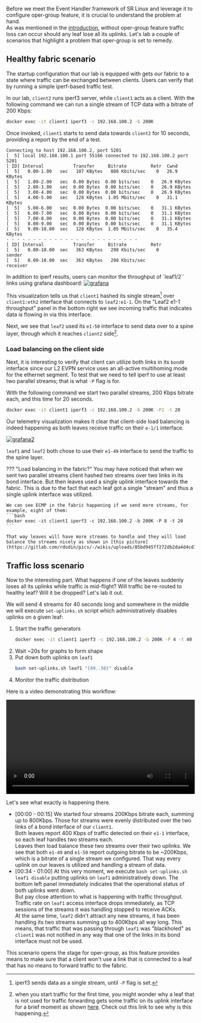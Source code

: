 Before we meet the Event Handler framework of SR Linux and leverage it to configure oper-group feature, it is crucial to understand the problem at hand.  
As was mentioned in the [introduction](oper-group-intro.md), without oper-group feature traffic loss can occur should any leaf lose all its uplinks. Let's lab a couple of scenarios that highlight a problem that oper-group is set to remedy.

## Healthy fabric scenario
The startup configuration that our lab is equipped with gets our fabric to a state where traffic can be exchanged between clients. Users can verify that by running a simple iperf-based traffic test.

In our lab, `client2` runs iperf3 server, while `client1` acts as a client. With the following command we can run a single stream of TCP data with a bitrate of 200 Kbps:

```bash
docker exec -it client1 iperf3 -c 192.168.100.2 -b 200K
```

Once invoked, `client1` starts to send data towards `client2` for 10 seconds, providing a report by the end of a test.

```
Connecting to host 192.168.100.2, port 5201
[  5] local 192.168.100.1 port 55166 connected to 192.168.100.2 port 5201
[ ID] Interval           Transfer     Bitrate         Retr  Cwnd
[  5]   0.00-1.00   sec   107 KBytes   880 Kbits/sec    0   26.9 KBytes       
[  5]   1.00-2.00   sec  0.00 Bytes  0.00 bits/sec    0   26.9 KBytes       
[  5]   2.00-3.00   sec  0.00 Bytes  0.00 bits/sec    0   26.9 KBytes       
[  5]   3.00-4.00   sec  0.00 Bytes  0.00 bits/sec    0   26.9 KBytes       
[  5]   4.00-5.00   sec   128 KBytes  1.05 Mbits/sec    0   31.1 KBytes       
[  5]   5.00-6.00   sec  0.00 Bytes  0.00 bits/sec    0   31.1 KBytes       
[  5]   6.00-7.00   sec  0.00 Bytes  0.00 bits/sec    0   31.1 KBytes       
[  5]   7.00-8.00   sec  0.00 Bytes  0.00 bits/sec    0   31.1 KBytes       
[  5]   8.00-9.00   sec  0.00 Bytes  0.00 bits/sec    0   31.1 KBytes       
[  5]   9.00-10.00  sec   128 KBytes  1.05 Mbits/sec    0   35.4 KBytes       
- - - - - - - - - - - - - - - - - - - - - - - - -
[ ID] Interval           Transfer     Bitrate         Retr
[  5]   0.00-10.00  sec   363 KBytes   298 Kbits/sec    0             sender
[  5]   0.00-10.00  sec   363 KBytes   298 Kbits/sec                  receiver
```
In addition to iperf results, users can monitor the throughput of `leaf1/2`` links using grafana dashboard:
[![grafana](https://gitlab.com/rdodin/pics/-/wikis/uploads/99b290ba11971cc683f221655336ff23/image.png)](https://gitlab.com/rdodin/pics/-/wikis/uploads/99b290ba11971cc683f221655336ff23/image.png)

This visualization tells us that `client1` hashed its single stream[^1] over `client1:eth2` interface that connects to `leaf2:e1-1`. On the "Leaf2 e1-1 throughput" panel in the bottom right we see incoming traffic that indicates data is flowing in via this interface.

Next, we see that `leaf2` used its `e1-50` interface to send data over to a spine layer, through which it reaches `client2` side[^2].

### Load balancing on the client side
Next, it is interesting to verify that client can utilize both links in its `bond0` interface since our L2 EVPN service uses an all-active multihoming mode for the ethernet segment. To test that we need to tell iperf to use at least two parallel streams; that is what `-P` flag is for.

With the following command we start two parallel streams, 200 Kbps bitrate each, and this time for 20 seconds.

```bash
docker exec -it client1 iperf3 -c 192.168.100.2 -b 200K -P2 -t 20
```

Our telemetry visualization makes it clear that client-side load balancing is indeed happening as both leaves receive traffic on their `e-1/1` interface.

[![grafana2](https://gitlab.com/rdodin/pics/-/wikis/uploads/eed681981d493d69c3a0b28c9bbeb778/image.png)](https://gitlab.com/rdodin/pics/-/wikis/uploads/eed681981d493d69c3a0b28c9bbeb778/image.png)

`leaf1` and `leaf2` both chose to use their `e1-49` interface to send the traffic to the spine layer.

??? "Load balancing in the fabric?"
    You may have noticed that when we sent two parallel streams client hashed two streams over two links in its bond interface. But then leaves used a single uplink interface towards the fabric. This is due to the fact that each leaf got a single "stream" and thus a single uplink interface was utilized.

    We can see ECMP in the fabric happening if we send more streams, for example, eight of them:
    ```bash
    docker exec -it client1 iperf3 -c 192.168.100.2 -b 200K -P 8 -t 20
    ```

    That way leaves will have more streams to handle and they will load balance the streams nicely as shown in [this picture](https://gitlab.com/rdodin/pics/-/wikis/uploads/85bd945ff272db2da4d4cd1132c47803/image.png).

## Traffic loss scenario
Now to the interesting part. What happens if one of the leaves suddenly loses all its uplinks while traffic is mid-flight? Will traffic be re-routed to healthy leaf? Will it be dropped? Let's lab it out.

We will send 4 streams for 40 seconds long and somewhere in the middle we will execute `set-uplinks.sh` script which administratively disables uplinks on a given leaf:

1. Start the traffic generators
    ```bash
    docker exec -it client1 iperf3 -c 192.168.100.2 -b 200K -P 4 -t 40
    ```
2. Wait ~20s for graphs to form shape
3. Put down both uplinks on `leaf1`
    ```bash
    bash set-uplinks.sh leaf1 "{49..50}" disable
    ```
4. Monitor the traffic distribution

Here is a video demonstrating this workflow:

<video width="100%" controls><source src="https://gitlab.com/rdodin/pics/-/wikis/uploads/140a5861e85014aa329804e8cecdb6c8/2022-05-06_14-54-41.mp4" type="video/mp4"></video>

Let's see what exactly is happening there. 

* [00:00 - 00:15] We started four streams 200Kbps bitrate each, summing up to 800Kbps. Those for streams were evenly distributed over the two links of a bond interface of our `client1`.  
    Both leaves report 400 Kbps of traffic detected on their `e1-1` interface, so each leaf handles two streams each.  
    Leaves then load balance these two streams over their two uplinks. We see that both `e1-49` and `e1-50` report outgoing bitrate to be ~200Kbps, which is a bitrate of a single stream we configured. That way every uplink on our leaves is utilized and handling a stream of data.
* [00:34 - 01:00] At this very moment, we execute `bash set-uplinks.sh leaf1 disable` putting uplinks on `leaf1` administratively down. The bottom left panel immediately indicates that the operational status of both uplinks went down.  
    But pay close attention to what is happening with traffic throughput. Traffic rate on `leaf1` access interface drops immediately, as TCP sessions of the streams it was handling stopped to receive ACKs.  
    At the same time, `leaf2` didn't attract any new streams, it has been handling its two streams summing up to 400Kbps all way long. This means, that traffic that was passing through `leaf1` was "blackholed" as `client1` was not notified in any way that one of the links in its bond interface must not be used.

This scenario opens the stage for oper-group, as this feature provides means to make sure that a client won't use a link that is connected to a leaf that has no means to forward traffic to the fabric.

[^1]: iperf3 sends data as a single stream, until `-P` flag is set.
[^2]: when you start traffic for the first time, you might wonder why a leaf that is not used for traffic forwarding gets some traffic on its uplink interface for a brief moment as shown [here](https://twitter.com/ntdvps/status/1522265449265864706). Check out this link to see why is this happening.